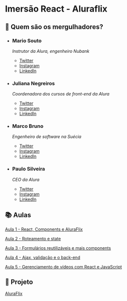 # Imersão React - Aluraflix

## :diving_mask: Quem são os mergulhadores?

* ### Mario Souto
  *Instrutor da Alura, engenheiro Nubank*

  - [Twitter](https://twitter.com/omariosouto)
  - [Instagram](https://www.instagram.com/omariosouto/)
  - [LinkedIn](https://www.linkedin.com/in/omariosouto/)

* ### Juliana Negreiros 
  *Coordenadora dos cursos de front-end da Alura*

  - [Twitter](https://twitter.com/juunegreiros)
  - [Instagram](https://www.instagram.com/juu_negreiros/)
  - [LinkedIn](https://www.linkedin.com/in/juliananegreiros/)

* ### Marco Bruno 
  *Engenheiro de software na Suécia*

  - [Twitter](https://twitter.com/marcobrunodev)
  - [Instagram](https://www.instagram.com/marcobrunodev/)
  - [LinkedIn](https://www.linkedin.com/in/marcobrunobr/)

* ### Paulo Silveira 
  *CEO da Alura*

  - [Twitter](https://twitter.com/paulo_caelum)
  - [Instagram](https://www.instagram.com/paulo_hipster)
  - [LinkedIn](https://www.linkedin.com/in/paulosilveira)

## :books: Aulas

[Aula 1 - React, Components e AluraFlix](aula1.md)

[Aula 2 - Roteamento e state](aula2.md)

[Aula 3 - Formulários reutilizáveis e mais components](aula3.md)

[Aula 4 - Ajax, validação e o back-end](aula4.md)

[Aula 5 - Gerenciamento de vídeos com React e JavaScript](aula5.md)

## :ocean: Projeto

[AluraFlix](https://github.com/imersao-alura/aluraflix)
